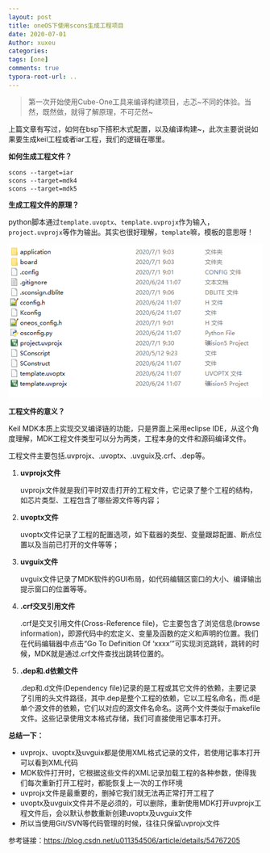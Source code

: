 ```yaml
---
layout: post
title: oneOS下使用scons生成工程项目
date: 2020-07-01
Author: xuxeu
categories: 
tags: [one]
comments: true
typora-root-url: ..
---
```


> 第一次开始使用Cube-One工具来编译构建项目，忐忑~不同的体验。当然，既然做，就得了解原理，不可茫然~

上篇文章有写过，如何在bsp下搭积木式配置，以及编译构建~，此次主要说说如果要生成keil工程或者iar工程，我们的逻辑在哪里。

**如何生成工程文件？**

```
scons --target=iar
scons --target=mdk4
scons --target=mdk5
```

**生成工程文件的原理？**

python脚本通过`template.uvoptx`、`template.uvprojx`作为输入，`project.uvprojx`等作为输出。其实也很好理解，`template`嘛，模板的意思呀！

![1](/images/2020-07-01-keil-uvprojx/1.png)

**工程文件的意义？**

Keil MDK本质上实现交叉编译链的功能，只是界面上采用eclipse IDE，从这个角度理解，MDK工程文件类型可以分为两类，工程本身的文件和源码编译文件。

工程文件主要包括.uvprojx、.uvoptx、.uvguix及.crf、.dep等。

1. **uvprojx文件**

   uvprojx文件就是我们平时双击打开的工程文件，它记录了整个工程的结构，如芯片类型、工程包含了哪些源文件等内容；

2. **uvoptx文件**

   uvoptx文件记录了工程的配置选项，如下载器的类型、变量跟踪配置、断点位置以及当前已打开的文件等等；

3. **uvguix文件**

   uvguix文件记录了MDK软件的GUI布局，如代码编辑区窗口的大小、编译输出提示窗口的位置等等。

4. **.crf交叉引用文件**

   .crf是交叉引用文件(Cross-Reference file)，它主要包含了浏览信息(browse information)，即源代码中的宏定义、变量及函数的定义和声明的位置。我们在代码编辑器中点击“Go To Definition Of ‘xxxx’”可实现浏览跳转，跳转的时候，MDK就是通过.crf文件查找出跳转位置的。

5. **.dep和.d依赖文件**

   .dep和.d文件(Dependency file)记录的是工程或其它文件的依赖，主要记录了引用的头文件路径，其中.dep是整个工程的依赖，它以工程名命名，而.d是单个源文件的依赖，它们以对应的源文件名命名。这两个文件类似于makefile文件。这些记录使用文本格式存储，我们可直接使用记事本打开。
   

**总结一下：**

- uvprojx、uvoptx及uvguix都是使用XML格式记录的文件，若使用记事本打开可以看到XML代码
- MDK软件打开时，它根据这些文件的XML记录加载工程的各种参数，使得我们每次重新打开工程时，都能恢复上一次的工作环境
- uvprojx文件是最重要的，删掉它我们就无法再正常打开工程了
- uvoptx及uvguix文件并不是必须的，可以删除，重新使用MDK打开uvprojx工程文件后，会以默认参数重新创建uvoptx及uvguix文件
- 所以当使用Git/SVN等代码管理的时候，往往只保留uvprojx文件



参考链接：https://blog.csdn.net/u011354506/article/details/54767205


